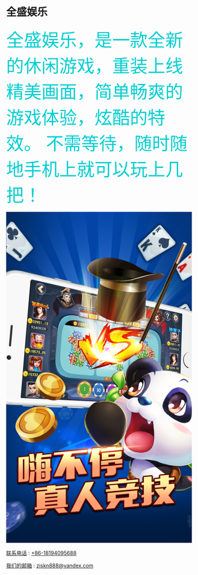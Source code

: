 # 全盛娱乐


<font color=#00CED1	 size=18 face="微软雅黑">全盛娱乐，是一款全新的休闲游戏，重装上线精美画面，简单畅爽的游戏体验，炫酷的特效。
  不需等待，随时随地手机上就可以玩上几把！</font>


![image](https://github.com/yay604882/zhizhuzhipai/blob/master/zhizhu.jpg)


[联系电话](+86-18194095688) : [+86-18194095688](+86-18194095688)

[我们的邮箱](mw123mw@yandex.com) : [zjskn888@yandex.com](mw123mw@yandex.com)
